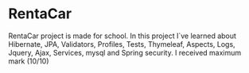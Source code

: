 # RentaCar

RentaCar project is made for school.
In this project I`ve learned about Hibernate, JPA, Validators, Profiles, Tests, Thymeleaf, Aspects, Logs, Jquery, Ajax, Services, mysql and Spring security.
I received maximum mark (10/10)
